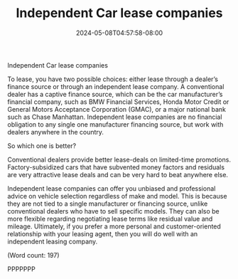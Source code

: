 ﻿---
title: "Independent Car lease companies"
date: 2024-05-08T04:57:58-08:00
description: "Auto-Leasing Tips for Web Success"
featured_image: "/images/Auto-Leasing.jpg"
tags: ["Auto Leasing"]
---

Independent Car lease companies

To lease, you have two possible choices: either lease through a dealer’s
finance source or through an independent lease company. 
A conventional dealer has a captive finance source, which can be the car 
manufacturer’s financial company, such as BMW Financial Services, Honda 
Motor Credit or General Motors Acceptance Corporation (GMAC), or a major
national bank such as Chase Manhattan. 
Independent lease companies are no financial obligation to any single 
one manufacturer financing source, but work with dealers anywhere in the 
country.

So which one is better?

Conventional dealers provide better lease-deals on limited-time promotions. 
Factory-subsidized cars that have subvented money factors and residuals are
very attractive lease deals and can be very hard to beat anywhere else. 

Independent lease companies can offer you unbiased and professional advice 
on vehicle selection regardless of make and model. This is because they are
not tied to a single manufacturer or financing source, unlike conventional 
dealers who have to sell specific models. They can also be more flexible 
regarding negotiating lease terms like residual value and mileage. 
Ultimately, if you prefer a more personal and customer-oriented 
relationship with your leasing agent, then you will do well with an 
independent leasing company. 

(Word count: 197)

PPPPPPP


